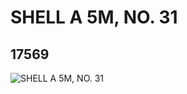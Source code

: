 # SHELL A 5M, NO. 31
## 17569
![SHELL A 5M, NO. 31](https://lc-www-live-s.legocdn.com/media/bricks/5/2/6073701.jpg)
